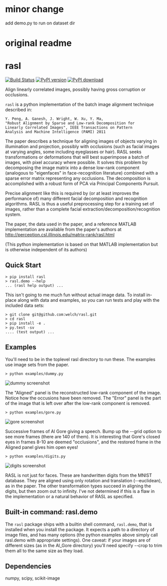 minor change
===
add demo.py to run on dataset dir

original readme 
====
rasl
====
[![Build Status][travis-image]][travis-url] [![PyPI version][pypi-image]][pypi-url] [![PyPI download][download-image]][pypi-url]

Align linearly correlated images, possibly having gross corruption or occlusions.

`rasl` is a python implementation of the batch image alignment technique
described in:

    Y. Peng, A. Ganesh, J. Wright, W. Xu, Y. Ma,
    "Robust Alignment by Sparse and Low-rank Decomposition for
    Linearly Correlated Images", IEEE Transactions on Pattern
    Analysis and Machine Intelligence (PAMI) 2011

The paper describes a technique for aligning images of objects varying
in illumination and projection, possibly with occlusions (such as
facial images at varying angles, some including eyeglasses or
hair). RASL seeks transformations or deformations that will best
superimpose a batch of images, with pixel accuracy where possible. It
solves this problem by decomposing the image matrix into a dense
low-rank component (analogous to "eigenfaces" in face-recognition
literature) combined with a sparse error matrix representing any
occlusions. The decomposition is accomplished with a robust form of
PCA via Principal Components Pursuit.

Precise alignment like this is required by (or at least improves the
performance of) many different facial decomposition and recognition
algorithms. RASL is thus a useful preprocessing step for a training
set of images, rather than a complete facial
extraction/decomposition/recognition system.

The paper, the data used in the paper, and a reference MATLAB
implementation are available from the paper's authors at
http://perception.csl.illinois.edu/matrix-rank/rasl.html

(This python implementation is based on that MATLAB implementation but
is otherwise independent of its authors)

Quick Start
-----------
```
> pip install rasl
> rasl.demo --help
... (rasl help output) ...
```

This isn't going to me much fun without actual image data.  To install
in-place along with data and examples, so you can run tests and play
with the included data sets:

```
> git clone git@github.com:welch/rasl.git
> cd rasl
> pip install -e .
> py.test -sv
.... (test output) ...
```

Examples
--------
You'll need to be in the toplevel rasl directory to run these. The
examples use image sets from the paper.

`> python examples/dummy.py`

![dummy screenshot](./images/dummy.jpg)

The "Aligned" panel is the reconstructed low-rank component of the
image. Notice how the occusions have been removed. The "Error" panel
is the part of the image that is left over after the low-rank
component is removed.

`> python examples/gore.py`

![gore screenshot](./images/gore.jpg)

Successive frames of Al Gore giving a speech. Bump up the --grid
option to see more frames (there are 140 of them). It is interesting
that Gore's closed eyes in frames 8-10 are deemed "occlusions", and
the restored frame in the Aligned panel gives him open eyes!

`> python examples/digits.py`

![digits screenshot](./images/digits.jpg)

RASL is not just for faces. These are handwritten digits from the
MNIST database. They are aligned using only rotation and translation
(--euclidean), as in the paper. The other transformation types succeed
in aligning the digits, but then zoom out to infinity. I've not
determined if this is a flaw in the implementation or a natural
behavior of RASL as specified.

Built-in command: rasl.demo
---------------------------
The `rasl` package ships with a builtin shell command, `rasl.demo`,
that is installed when you install the package. It expects a path to a
directory of image files, and has many options (the python examples
above simply call rasl.demo with appropriate settings). One caveat: if
your images are of different sizes (as in the Al_Gore directory)
you'll need specify --crop to trim them all to the same size as they
load.


Dependencies
-------------
numpy, scipy, scikit-image

[travis-image]: https://travis-ci.org/welch/rasl.svg?branch=master
[travis-url]: https://travis-ci.org/welch/rasl
[pypi-image]: http://img.shields.io/pypi/v/rasl.svg
[download-image]: http://img.shields.io/pypi/dm/rasl.svg
[pypi-url]: https://pypi.python.org/pypi/rasl
